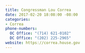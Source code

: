 ```yaml
---
title: Congressman Lou Correa
date: 2017-02-20 18:08:00 -08:00
categories:
- Correa
phone-numbers:
  OC Office: "(714) 621-0102"
  DC Office: "(202) 225-2965"
website: https://correa.house.gov
---
```



